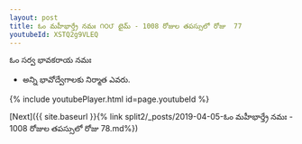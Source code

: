```yaml
---
layout: post
title: ఓం మహీభార్త్రే నమః ౧౦౮ టైమ్ - 1008 రోజుల తపస్సులో రోజు  77
youtubeId: XSTQ2g9VLEQ
---
```

 
 
 ఓం సర్వ భావకరాయ నమః  
 
 -  అన్ని భావోద్వేగాలకు నిర్మాత ఎవరు. 
 
  
 
  
 
 
 
 
 
 


{% include youtubePlayer.html id=page.youtubeId %}
 
[Next]({{ site.baseurl }}{% link  split2/_posts/2019-04-05-ఓం మహీభార్త్రే నమః   - 1008 రోజుల తపస్సులో రోజు  78.md%})
 
